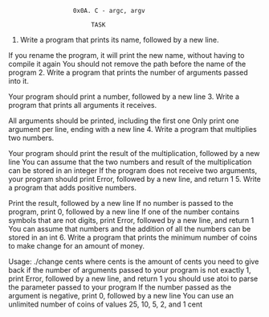                       0x0A. C - argc, argv

                           TASK
1. Write a program that prints its name, followed by a new line.

If you rename the program, it will print the new name, without having to compile it again
You should not remove the path before the name of the program
2. Write a program that prints the number of arguments passed into it.

Your program should print a number, followed by a new line
3. Write a program that prints all arguments it receives.

All arguments should be printed, including the first one
Only print one argument per line, ending with a new line
4. Write a program that multiplies two numbers.

Your program should print the result of the multiplication, followed by a new line
You can assume that the two numbers and result of the multiplication can be stored in an integer
If the program does not receive two arguments, your program should print Error, followed by a new line, and return 1
5. Write a program that adds positive numbers.

Print the result, followed by a new line
If no number is passed to the program, print 0, followed by a new line
If one of the number contains symbols that are not digits, print Error, followed by a new line, and return 1
You can assume that numbers and the addition of all the numbers can be stored in an int
6. Write a program that prints the minimum number of coins to make change for an amount of money.

Usage: ./change cents
where cents is the amount of cents you need to give back
if the number of arguments passed to your program is not exactly 1, print Error, followed by a new line, and return 1
you should use atoi to parse the parameter passed to your program
If the number passed as the argument is negative, print 0, followed by a new line
You can use an unlimited number of coins of values 25, 10, 5, 2, and 1 cent
